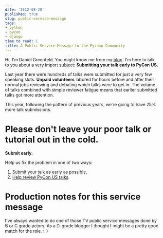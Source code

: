 ```yaml
---
date: '2012-08-20'
published: true
slug: public-service-message
tags:
- python
- pycon
- django
time_to_read: 1
title: A Public Service Message to the Python Community
---
```


Hi, I'm Daniel Greenfeld. You might know me from my
[blog](https://pydanny.com). I'm here to talk to you about a very
import subject: **Submitting your talk early to PyCon US.**

Last year there were hundreds of talks were submitted for just a very
few speaking slots. **Unpaid volunteers** labored for hours before and
after their normal jobs reviewing and debating which talks were to get
in. The volume of talks combined with simple reviewer fatigue means that
earlier submitted talks got more attention.

This year, following the pattern of previous years, we're going to have
25% more talk submissions.

Please don't leave your poor talk or tutorial out in the cold.
===============================================================

**Submit early.**

Help us fix the problem in one of two ways:

1.  [Submit your talk as early as
    possible](https://us.pycon.org/2013/speaking/cfp).
2.  [Help review PyCon US
    talks](http://pycon.blogspot.com/2012/07/i-want-you-for-pycon-program-commitee.html).

Production notes for this service message
=========================================

I've always wanted to do one of those TV public service messages done
by B or C grade actors. As a D-grade blogger I thought I might be a
pretty good match for the role. :-)
